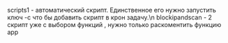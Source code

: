scripts1 - автоматический скрипт. Единственное его нужно запустить ключ -c что бы добавить скрипт в крон задачу.\n
blockipandscan - 2 скрипт уже с выбором функций , нужно только раскоментить функцию app 
